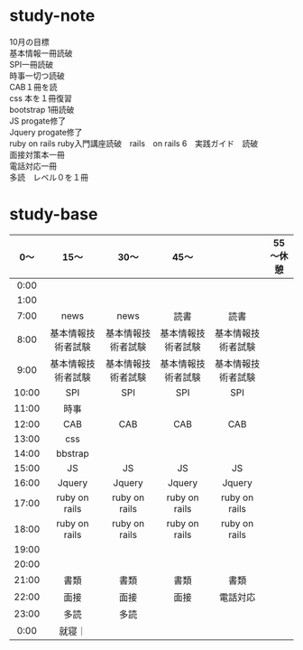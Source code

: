 # study-note
10月の目標　<br>
基本情報一冊読破<br>
SPI一冊読破<br>
時事一切つ読破<br>
CAB１冊を読<br>
css 本を１冊復習<br>
bootstrap 1冊読破<br>
JS progate修了<br>
Jquery progate修了<br>
ruby on rails ruby入門講座読破　rails　on rails 6　実践ガイド　読破<br>
面接対策本一冊<br>
電話対応一冊<br>
多読　レベル０を１冊

# study-base
|	0～|	15～|	30～|	45～|	|   55～休憩    |
|:--:|:--:|:--:|:--:|:--:|:--:|
|0:00|
|1:00|
|7:00	|news	|news	|読書	|読書|
|8:00	|基本情報技術者試験|	基本情報技術者試験|	基本情報技術者試験|	基本情報技術者試験|	|
|9:00	|基本情報技術者試験|	基本情報技術者試験|	基本情報技術者試験|	基本情報技術者試験|	|
|10:00	|SPI|	SPI|	SPI|	SPI|	|
|11:00	|時事|
|12:00	|CAB|	CAB|	CAB|	CAB|	|
|13:00	|css|
|14:00	|bbstrap|
|15:00	|JS|	JS|	JS|	JS|
|16:00	|Jquery|	Jquery|	Jquery	|Jquery|	|
|17:00	|ruby on rails|	ruby on rails|	ruby on rails|	ruby on rails|	|
|18:00	|ruby on rails|	ruby on rails|	ruby on rails|	ruby on rails|	|
|19:00	|
|20:00	|
|21:00	|書類|	書類|	書類|書類	|
|22:00	|面接|面接|面接|電話対応|
|23:00	|多読	|多読	|
|0:00	|就寝｜
